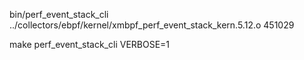bin/perf_event_stack_cli ../collectors/ebpf/kernel/xmbpf_perf_event_stack_kern.5.12.o 451029

make perf_event_stack_cli VERBOSE=1